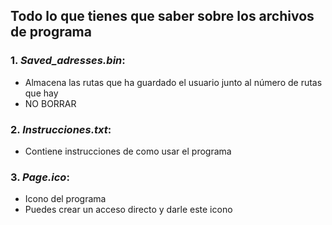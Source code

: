 ## Todo lo que tienes que saber sobre los archivos de programa
### 1. *Saved_adresses.bin*:
+ Almacena las rutas que ha guardado el usuario junto al número de rutas que hay
+ NO BORRAR
### 2. *Instrucciones.txt*:
+ Contiene instrucciones de como usar el programa
### 3. *Page.ico*:
+ Icono del programa
+ Puedes crear un acceso directo y darle este icono
